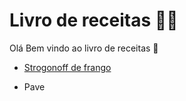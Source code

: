 # Livro de receitas :man_cook:

Olá Bem vindo ao livro de receitas :wave:

- [Strogonoff de frango](https://github.com/esbsouza/livro-receitas/blob/master/receitas/strognoff.md)

- Pave
